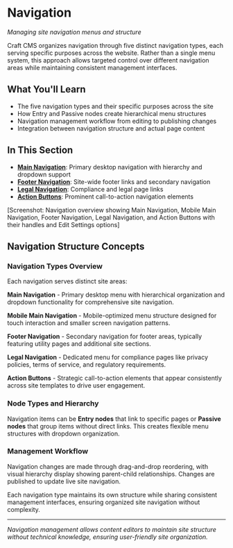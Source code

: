 # Navigation

*Managing site navigation menus and structure*

Craft CMS organizes navigation through five distinct navigation types, each serving specific purposes across the website. Rather than a single menu system, this approach allows targeted control over different navigation areas while maintaining consistent management interfaces.

## What You'll Learn

- The five navigation types and their specific purposes across the site
- How Entry and Passive nodes create hierarchical menu structures  
- Navigation management workflow from editing to publishing changes
- Integration between navigation structure and actual page content

## In This Section

- **[Main Navigation](main-navigation.md)**: Primary desktop navigation with hierarchy and dropdown support
- **[Footer Navigation](footer-navigation.md)**: Site-wide footer links and secondary navigation
- **[Legal Navigation](legal-navigation.md)**: Compliance and legal page links
- **[Action Buttons](action-buttons.md)**: Prominent call-to-action navigation elements

[Screenshot: Navigation overview showing Main Navigation, Mobile Main Navigation, Footer Navigation, Legal Navigation, and Action Buttons with their handles and Edit Settings options]

## Navigation Structure Concepts

### Navigation Types Overview
Each navigation serves distinct site areas:

**Main Navigation** - Primary desktop menu with hierarchical organization and dropdown functionality for comprehensive site navigation.

**Mobile Main Navigation** - Mobile-optimized menu structure designed for touch interaction and smaller screen navigation patterns.

**Footer Navigation** - Secondary navigation for footer areas, typically featuring utility pages and additional site sections.

**Legal Navigation** - Dedicated menu for compliance pages like privacy policies, terms of service, and regulatory requirements.

**Action Buttons** - Strategic call-to-action elements that appear consistently across site templates to drive user engagement.

### Node Types and Hierarchy
Navigation items can be **Entry nodes** that link to specific pages or **Passive nodes** that group items without direct links. This creates flexible menu structures with dropdown organization.

### Management Workflow
Navigation changes are made through drag-and-drop reordering, with visual hierarchy display showing parent-child relationships. Changes are published to update live site navigation.

Each navigation type maintains its own structure while sharing consistent management interfaces, ensuring organized site navigation without complexity.

---

*Navigation management allows content editors to maintain site structure without technical knowledge, ensuring user-friendly site organization.*
